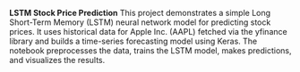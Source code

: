 **LSTM Stock Price Prediction**
This project demonstrates a simple Long Short-Term Memory (LSTM) neural network model for predicting stock prices. 
It uses historical data for Apple Inc. (AAPL) fetched via the yfinance library and builds a time-series forecasting model using Keras. 
The notebook preprocesses the data, trains the LSTM model, makes predictions, and visualizes the results.
